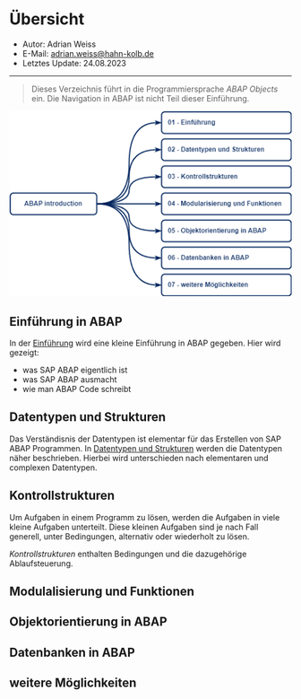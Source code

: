 # Übersicht

- Autor: Adrian Weiss
- E-Mail: adrian.weiss@hahn-kolb.de
- Letztes Update: 24.08.2023

----

> Dieses Verzeichnis führt in die Programmiersprache *ABAP Objects* ein. 
> Die Navigation in ABAP ist nicht Teil dieser Einführung.

![ABAP Overview](/src/abap-overview.png)

## Einführung in ABAP

In der [Einführung](01-introduction.md) wird eine kleine Einführung in ABAP gegeben. Hier wird gezeigt:

* was SAP ABAP eigentlich ist
* was SAP ABAP ausmacht
* wie man ABAP Code schreibt

## Datentypen und Strukturen

Das Verständisnis der Datentypen ist elementar für das Erstellen von SAP ABAP Programmen. In [Datentypen und Strukturen](02-datatypes.md) werden die Datentypen näher beschrieben.
Hierbei wird unterschieden nach elementaren und complexen Datentypen.

## Kontrollstrukturen

Um Aufgaben in einem Programm zu lösen, werden die Aufgaben in viele kleine Aufgaben unterteilt. Diese kleinen Aufgaben sind je nach Fall generell, unter Bedingungen, alternativ oder wiederholt zu lösen. 

*Kontrollstrukturen* enthalten Bedingungen und die dazugehörige Ablaufsteuerung. 

## Modulalisierung und Funktionen

## Objektorientierung in ABAP

## Datenbanken in ABAP

## weitere Möglichkeiten